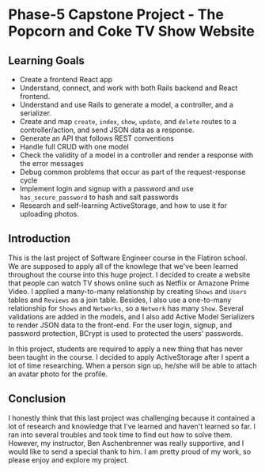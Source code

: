 # Phase-5 Capstone Project - The Popcorn and Coke TV Show Website

## Learning Goals
* Create a frontend React app
* Understand, connect, and work with both Rails backend and React frontend.
* Understand and use Rails to generate a model, a controller, and a serializer.
* Create and map `create`, `index`, `show`, `update`, and `delete`  routes to a controller/action, and send JSON data as a response.
* Generate an API that follows REST conventions
* Handle full CRUD with one model
* Check the validity of a model in a controller and render a response with the error messages
* Debug common problems that occur as part of the request-response cycle
* Implement login and signup with a password and use `has_secure_password` to hash and salt passwords
* Research and self-learning ActiveStorage, and how to use it for uploading photos.

## Introduction

This is the last project of Software Engineer course in the Flatiron school. We are supposed to apply all of the knowlege that we've been learned throughout the course into this huge project. I decided to create a website that people can watch TV shows online such as Netflix or Amazone Prime Video. I applied a many-to-many relationship by creating `Shows` and `Users` tables and `Reviews` as a join table. Besides, I also use a one-to-many relationship for `Shows` and `Networks`, so a `Network` has many `Show`. Several validations are added in the models, and I also add Active Model Serializers to render JSON data to the front-end. For the user login, signup, and password protection, BCrypt is used to protected the users' passwords.

In this project, students are required to apply a new thing that has never been taught in the course. I decided to apply ActiveStorage after I spent a lot of time researching. When a person sign up, he/she will be able to attach an avatar photo for the profile.

## Conclusion

I honestly think that this last project was challenging because it contained a lot of research and knowledge that I've learned and haven't learned so far. I ran into several troubles and took time to find out how to solve them. However, my instructor, Ben Aschenbrenner was really supportive, and I would like to send a special thank to him. I am pretty proud of my work, so please enjoy and explore my project.
